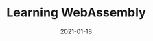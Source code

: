 ---
title: "Learning WebAssembly"
linkTitle: "学习笔记"
weight: 1
menu:
  main:
    weight: 20
    pre: <i class='fas fa-book'></i>
date: 2021-01-18
description: >
  Hugo学习笔记
---